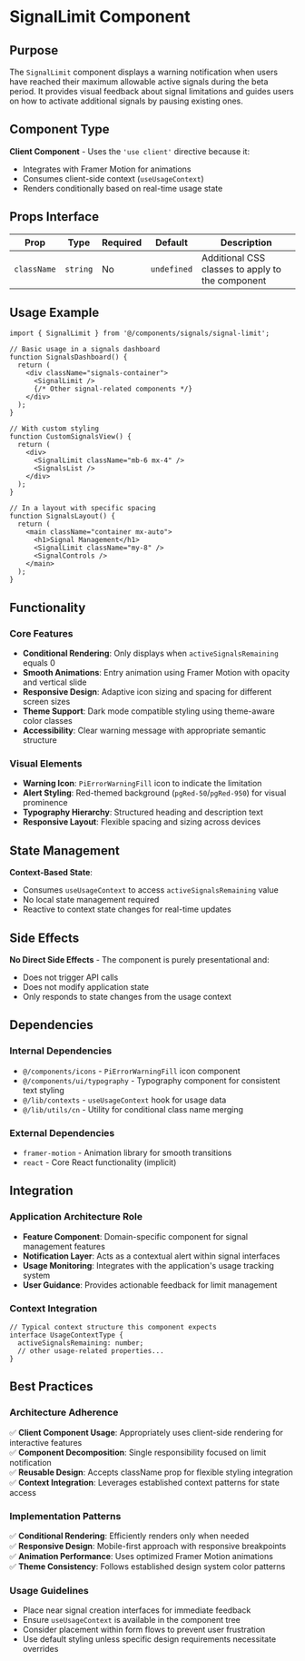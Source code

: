 # SignalLimit Component

## Purpose

The `SignalLimit` component displays a warning notification when users have reached their maximum allowable active signals during the beta period. It provides visual feedback about signal limitations and guides users on how to activate additional signals by pausing existing ones.

## Component Type

**Client Component** - Uses the `'use client'` directive because it:
- Integrates with Framer Motion for animations
- Consumes client-side context (`useUsageContext`)
- Renders conditionally based on real-time usage state

## Props Interface

| Prop | Type | Required | Default | Description |
|------|------|----------|---------|-------------|
| `className` | `string` | No | `undefined` | Additional CSS classes to apply to the component |

## Usage Example

```tsx
import { SignalLimit } from '@/components/signals/signal-limit';

// Basic usage in a signals dashboard
function SignalsDashboard() {
  return (
    <div className="signals-container">
      <SignalLimit />
      {/* Other signal-related components */}
    </div>
  );
}

// With custom styling
function CustomSignalsView() {
  return (
    <div>
      <SignalLimit className="mb-6 mx-4" />
      <SignalsList />
    </div>
  );
}

// In a layout with specific spacing
function SignalsLayout() {
  return (
    <main className="container mx-auto">
      <h1>Signal Management</h1>
      <SignalLimit className="my-8" />
      <SignalControls />
    </main>
  );
}
```

## Functionality

### Core Features
- **Conditional Rendering**: Only displays when `activeSignalsRemaining` equals 0
- **Smooth Animations**: Entry animation using Framer Motion with opacity and vertical slide
- **Responsive Design**: Adaptive icon sizing and spacing for different screen sizes
- **Theme Support**: Dark mode compatible styling using theme-aware color classes
- **Accessibility**: Clear warning message with appropriate semantic structure

### Visual Elements
- **Warning Icon**: `PiErrorWarningFill` icon to indicate the limitation
- **Alert Styling**: Red-themed background (`pgRed-50`/`pgRed-950`) for visual prominence
- **Typography Hierarchy**: Structured heading and description text
- **Responsive Layout**: Flexible spacing and sizing across devices

## State Management

**Context-Based State**: 
- Consumes `useUsageContext` to access `activeSignalsRemaining` value
- No local state management required
- Reactive to context state changes for real-time updates

## Side Effects

**No Direct Side Effects** - The component is purely presentational and:
- Does not trigger API calls
- Does not modify application state
- Only responds to state changes from the usage context

## Dependencies

### Internal Dependencies
- `@/components/icons` - `PiErrorWarningFill` icon component
- `@/components/ui/typography` - Typography component for consistent text styling
- `@/lib/contexts` - `useUsageContext` hook for usage data
- `@/lib/utils/cn` - Utility for conditional class name merging

### External Dependencies
- `framer-motion` - Animation library for smooth transitions
- `react` - Core React functionality (implicit)

## Integration

### Application Architecture Role
- **Feature Component**: Domain-specific component for signal management features
- **Notification Layer**: Acts as a contextual alert within signal interfaces
- **Usage Monitoring**: Integrates with the application's usage tracking system
- **User Guidance**: Provides actionable feedback for limit management

### Context Integration
```tsx
// Typical context structure this component expects
interface UsageContextType {
  activeSignalsRemaining: number;
  // other usage-related properties...
}
```

## Best Practices

### Architecture Adherence
✅ **Client Component Usage**: Appropriately uses client-side rendering for interactive features  
✅ **Component Decomposition**: Single responsibility focused on limit notification  
✅ **Reusable Design**: Accepts className prop for flexible styling integration  
✅ **Context Integration**: Leverages established context patterns for state access  

### Implementation Patterns
✅ **Conditional Rendering**: Efficiently renders only when needed  
✅ **Responsive Design**: Mobile-first approach with responsive breakpoints  
✅ **Animation Performance**: Uses optimized Framer Motion animations  
✅ **Theme Consistency**: Follows established design system color patterns  

### Usage Guidelines
- Place near signal creation interfaces for immediate feedback
- Ensure `useUsageContext` is available in the component tree
- Consider placement within form flows to prevent user frustration
- Use default styling unless specific design requirements necessitate overrides